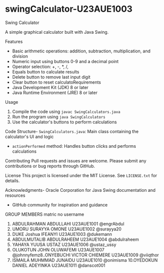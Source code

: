 # swingCalculator-U23AUE1003
Swing Calculator

A simple graphical calculator built with Java Swing.

Features
- Basic arithmetic operations: addition, subtraction, multiplication, and division
- Numeric input using buttons 0-9 and a decimal point
- Operator selection: +, -, *, /, 
- Equals button to calculate results
- Delete button to remove last input digit
- Clear button to reset calculatoRequirements
- Java Development Kit (JDK) 8 or later
- Java Runtime Environment (JRE) 8 or later

Usage
1. Compile the code using `javac SwingCalculators.java`
2. Run the program using `java SwingCalculators`
3. Use the calculator's buttons to perform calculations

Code Structure- `SwingCalculators.java`: Main class containing the calculator's UI and logic
- `actionPerformed` method: Handles button clicks and performs calculations

Contributing
Pull requests and issues are welcome. Please submit any contributions or bug reports through GitHub.

License
This project is licensed under the MIT License. See `LICENSE.txt` for details.

Acknowledgments- Oracle Corporation for Java Swing documentation and resources
- GitHub community for inspiration and guidance

GROUP MEMBERS			matric no	username
1. ABDULRAHMAN ABDULLAHI	U23AUE1001	@engrAbdul
2. UMORU  SURAYYA OMONE		U23AUE1002	@surayya20
3. DUKE  Joshua IFEANYI		U23AUE1003	@dukemann
4. ABDULMUTALIB ABDULRAHEEM	U23AUE1004	@abdulraheem
6. YAHAYA  YUUSA  USTAZ		U23AUE1006	@ustaz_ussy	
7. OLUKOTUN JOHN OLUWAFEMI	U23AUE1007	@johnnyfemz8..ONYEBUCHI VICTOR CHIEMERE	U23AUE1009	@viiqthor
9. ISMAILA  MUHMMAD JUNAIDU	U23AUE1010	@onimisma
10.OYEDOKUN DANIEL ADEYINKA	U23AUE1011	@danscot001



